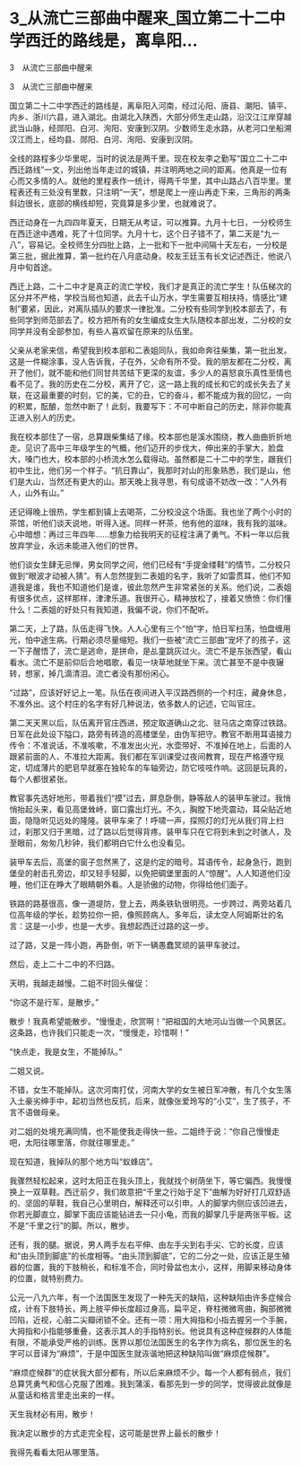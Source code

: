 # 3_从流亡三部曲中醒来_国立第二十二中学西迁的路线是，离阜阳...

3　从流亡三部曲中醒来

3　从流亡三部曲中醒来

国立第二十二中学西迁的路线是，离阜阳入河南，经过沁阳、唐县、潮阳、镇平、内乡、浙川六县，进入湖北。由湖北入陕西，大部分师生走山路，沿汉江江岸穿越武当山脉，经郧阳、白河、洵阳、安康到汉阴。少数师生走水路，从老河口坐船溯汉江而上，经均县、郧阳、白河、洵阳、安康到汉阴。

全线的路程多少华里呢，当时的说法是两千里。现在校友李之勤写“国立二十二中西迁路线”一文，列出他当年走过的城镇，并注明两地之间的距离。他真是一位有心而又多情的人。就他的里程表作一统计，得两千华里，其中山路占八百华里。里程表还有三处没有里数，只注明“一天”，想是爬上一座山再走下来，三角形的两条斜边很长，底部的横线却短，究竟算是多少里，也就难说了。

西迁动身在一九四四年夏天，日期无从考证，可以推算。九月十七日，一分校师生在西迁途中遇难，死了十位同学。九月十七，这个日子错不了，第二天是“九一八”，容易记。全校师生分四批上路，上一批和下一批中间隔十天左右，一分校是第三批，据此推算，第一批约在八月底动身。校友王廷玉有长文记述西迁，他说八月中旬首途。

西迁上路，二十二中才是真正的流亡学校，我们才是真正的流亡学生！队伍梯次的区分并不严格，学校当局也知道，此去千山万水，学生需要互相扶持，情感比“建制”要紧，因此，对离队插队的要求一律批准。二分校有些同学到校本部去了，有些同学到师范部去了。校方把所有的女生编成女生大队随校本部出发，二分校的女同学并没有全部参加，有些人喜欢留在原来的队伍里。

父亲从老家来信，希望我到校本部和二表姐同队，我如命奔往柴集，第一批出发。这是一件糊涂事，没人告诉我，子在外，父命有所不受。我的朋友都在二分校，离开了他们，就不能和他们同甘共苦结下更深的友谊，多少人的喜怒哀乐真性至情也看不见了。我的历史在二分校，离开了它，这一路上我的成长和它的成长失去了关联，在这最重要的时刻，它的美，它的丑，它的奋斗，都不能成为我的回忆，一向的积累，酝酿，忽然中断了！此刻，我要写下：不可中断自己的历史，除非你能真正进入别人的历史。

我在校本部住了一宿，总算跟柴集结了缘。校本部也是溪水围绕，教人曲曲折折地走。见识了高中三年级学生的气概，他们迈开的步伐大，伸出来的手掌大，脸盘大，嗓门也大，校本部的小桥流水怎么载得动。虽然都是二十二中的学生，跟我们初中生比，他们另一个样子。“抗日靠山”，我那时对山的形象熟悉，我们是山，他们是大山，当然还有更大的山。那天晚上我寻思，有句成语不妨改一改：“人外有人，山外有山。”

还记得晚上很热，学生都到镇上去喝茶，二分校没这个场面。我也坐了两个小时的茶馆，听他们谈天说地，听得入迷。同样一杯茶，他有他的滋味，我有我的滋味。心中暗想：再过三年四年……想象力给我明天的征程注满了勇气。不料一年以后我放弃学业，永远未能进入他们的世界。

他们谈女生肆无忌惮，男女同学之间，他们已经有“手提金缕鞋”的情节，二分校只做到“眼波才动被人猜”。有人忽然提到二表姐的名字，我听了如雷贯耳，他们不知道我是谁，我也不知道他们是谁，彼此忽然产生非常紧张的关系。他们说，二表姐有很多优点，这样那样，津津乐道。我很开心，精神放松了，接着又愤愤：你们懂什么！二表姐的好处只有我知道，我偏不说，你们不配听。

第二天，上了路，队伍走得飞快。人人心里有三个“怕”字，怕日军扫荡，怕盘缠用光，怕中途生病。行期必须尽量缩短。我们一些被“流亡三部曲”宠坏了的孩子，这一下子醒悟了，流亡是逃命，是拼命，是乩童跳灰过火。流亡不是东张西望，看山看水。流亡不是前仰后合地唱歌，看见一块草地就坐下来。流亡甚至不是中夜辗转，想家，掉几滴清泪。流亡者没有那份闲心。

“过路”，应该好好记上一笔。队伍在夜间进入平汉路西侧的一个村庄，藏身休息，不准外出。这个村庄的名字有好几种说法，依多数人的记述，它叫官庄。

第二天天黑以后，队伍离开官庄西进，预定取道确山之北、驻马店之南穿过铁路。日军在此处设下隘口，路旁有砖造的高楼堡垒，由伪军把守。教官不断用耳语接力传令：不准说话，不准咳嗽，不准发出火光，水壶带好、不准掉在地上，后面的人跟紧前面的人、不准拉大距离。我们都在军训课受过夜间教育，现在严格遵守规定，切成薄片的肥皂早就塞在独轮车的车轴旁边，防它吱吱作响。这回是玩真的，每个人都很紧张。

教官事先选好地形，带着我们“摸”过去，屏息卧倒，静等敌人的装甲车驶过。我悄悄抬起头来，看见高堡耸峙，窗口露出灯光。不久，胸膛下地壳震动，耳朵贴近地面，隐隐听见远处的隆隆。装甲车来了！呼啸一声，探照灯的灯光从我们背上扫过，刹那又归于黑暗，过了路以后觉得背疼。装甲车只在它将到未到之时骇人，及至眼前，匆匆几秒钟，我们都明白它什么也没看见。

装甲车去后，高堡的窗子忽然黑了，这是约定的暗号。耳语传令，起身急行，跑到堡垒的射击孔旁边，却又轻手轻脚，以免把碉堡里面的人“惊醒”。人人知道他们没睡，他们正在睁大了眼睛朝外看。人是骄傲的动物，你得给他们面子。

铁路的路基很高，像一道堤防，登上去，两条铁轨很明亮。一步跨过，两旁站着几位高年级的学长，趁势拉你一把，像照顾病人。多年后，读太空人阿姆斯壮的名言：这是一小步，也是一大步。我想起西迁过路的这一步。

过了路，又是一阵小跑，再卧倒，听下一辆愚蠢冥顽的装甲车驶过。

然后，走上二十二中的不归路。

天明，我越走越慢。二姐不时回头催促：

“你这不是行军，是散步。”

散步！我真希望能散步。“慢慢走，欣赏啊！”把祖国的大地河山当做一个风景区。这条路，也许我们只能走一次，“慢慢走，珍惜啊！”

“快点走，我是女生，不能掉队。”

二姐又说。

不错，女生不能掉队。这次河南打仗，河南大学的女生被日军冲散，有几个女生落入土豪劣绅手中，起初当然也反抗，后来，就像张爱玲写的“小艾”，生了孩子，不言不语做母亲。

对二姐的处境充满同情，也不能使我走得快一些。二姐终于说：“你自己慢慢走吧，太阳往哪里落，你就往哪里走。”

现在知道，我掉队的那个地方叫“蚁蜂店”。

我骤然轻松起来，这时太阳正在我头顶上，我就找个树荫坐下，等它偏西。我慢慢换上一双草鞋。西迁前夕，我们故意把“千里之行始于足下”曲解为好好打几双舒适的、坚固的草鞋，我自己心里明白，解释还可以引申。人的脚掌内侧应该凹进去，你若光脚直立，脚掌下面应该能钻进去一只小龟，而我的脚掌几乎是两张平板。这不是“千里之行”的脚。所以，散步。

还有，我的腿。据说，男人两手左右平伸、由左手尖到右手尖、它的长度，应该和“由头顶到脚底”的长度相等。“由头顶到脚底”，它的二分之一处，应该正是生殖器的位置，我的下肢稍长，和标准不合，同时骨盆也太小，这样，用脚来移动身体的位置，就特别费力。

公元一八九六年，有一个法国医生发现了一种先天的缺陷，这种缺陷由许多症候合成，计有下肢特长，两上肢平伸长度超过身高，扁平足，脊柱微微弯曲，胸部微微凹陷，近视，心脏二尖瓣闭锁不全。还有一项：用大拇指和小指去握另一个手腕，大拇指和小指能够重叠，这表示其人的手指特别长。他说具有这种症候群的人体能有限，不能承受严格的训练。医界以那位法国医生的名字作为病名，那位医生的名字可以音译为“麻烦”，于是中国医生就诙谐地把这种缺陷叫做“麻烦症候群”。

“麻烦症候群”的症状我大部分都有，所以后来麻烦不少。每一个人都有弱点，我们总算凭勇气和信心克服了困难。我到蒲溪，看那先到一步的同学，觉得彼此就像是从童话和格言里走出来的一样。

天生我材必有用，散步！

我决定以散步的方式走完全程，这可能是世界上最长的散步！

我得先看看太阳从哪里落。